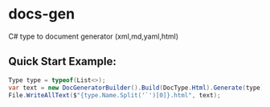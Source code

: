 # docs-gen
C# type to document generator (xml,md,yaml,html)

## Quick Start Example:

```C#
Type type = typeof(List<>);
var text = new DocGeneratorBuilder().Build(DocType.Html).Generate(type);
File.WriteAllText($"{type.Name.Split('`')[0]}.html", text);
```
